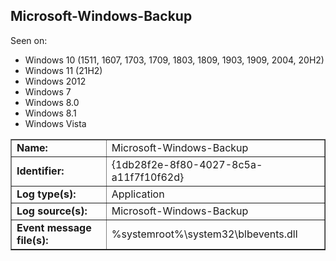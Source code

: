 ## Microsoft-Windows-Backup

Seen on:
* Windows 10 (1511, 1607, 1703, 1709, 1803, 1809, 1903, 1909, 2004, 20H2)
* Windows 11 (21H2)
* Windows 2012
* Windows 7
* Windows 8.0
* Windows 8.1
* Windows Vista

<table border="1" class="docutils">
  <tbody>
    <tr>
      <td><b>Name:</b></td>
      <td>Microsoft-Windows-Backup</td>
    </tr>
    <tr>
      <td><b>Identifier:</b></td>
      <td>{1db28f2e-8f80-4027-8c5a-a11f7f10f62d}</td>
    </tr>
    <tr>
      <td><b>Log type(s):</b></td>
      <td>Application</td>
    </tr>
    <tr>
      <td><b>Log source(s):</b></td>
      <td>Microsoft-Windows-Backup</td>
    </tr>
    <tr>
      <td><b>Event message file(s):</b></td>
      <td>%systemroot%\system32\blbevents.dll</td>
    </tr>
  </tbody>
</table>

&nbsp;

